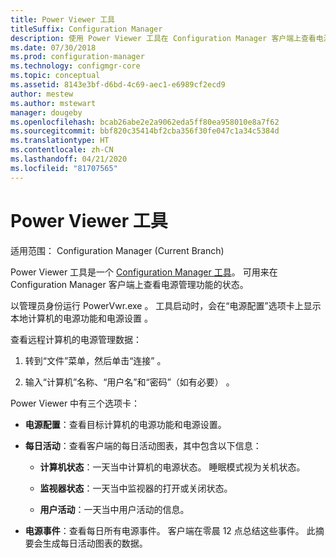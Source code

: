 ```yaml
---
title: Power Viewer 工具
titleSuffix: Configuration Manager
description: 使用 Power Viewer 工具在 Configuration Manager 客户端上查看电源管理功能的状态。
ms.date: 07/30/2018
ms.prod: configuration-manager
ms.technology: configmgr-core
ms.topic: conceptual
ms.assetid: 8143e3bf-d6bd-4c69-aec1-e6989cf2ecd9
author: mestew
ms.author: mstewart
manager: dougeby
ms.openlocfilehash: bcab26abe2e2a9062eda5ff80ea958010e8a7f62
ms.sourcegitcommit: bbf820c35414bf2cba356f30fe047c1a34c5384d
ms.translationtype: HT
ms.contentlocale: zh-CN
ms.lasthandoff: 04/21/2020
ms.locfileid: "81707565"
---
```

# <a name="power-viewer-tool"></a>Power Viewer 工具

适用范围：  Configuration Manager (Current Branch)

Power Viewer 工具是一个 [Configuration Manager 工具](tools.md)。 可用来在 Configuration Manager 客户端上查看电源管理功能的状态。

以管理员身份运行 PowerVwr.exe  。 工具启动时，会在“电源配置”选项卡上显示本地计算机的电源功能和电源设置  。 

查看远程计算机的电源管理数据：  

1. 转到“文件”菜单，然后单击“连接”   。 

2. 输入“计算机”名称、“用户名”和“密码”（如有必要）    。 

Power Viewer 中有三个选项卡：  

- **电源配置**：查看目标计算机的电源功能和电源设置。  

- **每日活动**：查看客户端的每日活动图表，其中包含以下信息：  

    - **计算机状态**：一天当中计算机的电源状态。 睡眠模式视为关机状态。  

    - **监视器状态**：一天当中监视器的打开或关闭状态。  

    - **用户活动**：一天当中用户活动的信息。  

- **电源事件**：查看每日所有电源事件。 客户端在零晨 12 点总结这些事件。 此摘要会生成每日活动图表的数据。  
